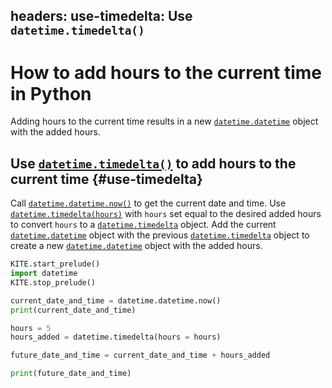 headers:
  use-timedelta: Use `datetime.timedelta()`
---
# How to add hours to the current time in Python
Adding hours to the current time results in a new [`datetime.datetime`](kite-sym:datetime.datetime) object with the added hours.

## Use [`datetime.timedelta()`](kite-sym:datetime.timedelta) to add hours to the current time {#use-timedelta}
Call [`datetime.datetime.now()`](kite-sym:datetime.datetime.now) to get the current date and time. Use [`datetime.timedelta(hours)`](kite-sym:datetime.timedelta) with `hours` set equal to the desired added hours to convert `hours` to a [`datetime.timedelta`](kite-sym:datetime.timedelta) object. Add the current [`datetime.datetime`](kite-sym:datetime.datetime) object with the previous [`datetime.timedelta`](kite-sym:datetime.timedelta) object to create a new [`datetime.datetime`](kite-sym:datetime.datetime) object with the added hours.
```python
KITE.start_prelude()
import datetime
KITE.stop_prelude()

current_date_and_time = datetime.datetime.now()
print(current_date_and_time)

hours = 5
hours_added = datetime.timedelta(hours = hours)

future_date_and_time = current_date_and_time + hours_added

print(future_date_and_time)
```
